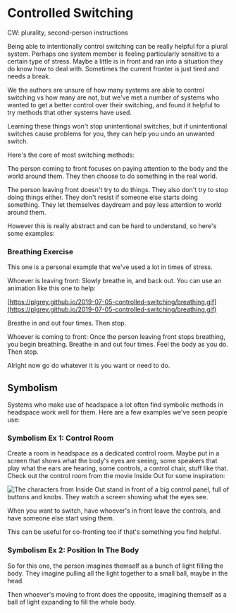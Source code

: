 # Controlled Switching

CW: plurality, second-person instructions

Being able to intentionally control switching can be really helpful for a plural system. Perhaps one system member is feeling particularly sensitive to a certain type of stress. Maybe a little is in front and ran into a situation they do know how to deal with. Sometimes the current fronter is just tired and needs a break.

We the authors are unsure of how many systems are able to control switching vs how many are not, but we've met a number of systems who wanted to get a better control over their switching, and found it helpful to try methods that other systems have used.

Learning these things won't stop unintentional switches, but if unintentional switches cause problems for you, they can help you undo an unwanted switch.

Here's the core of most switching methods:

The person coming to front focuses on paying attention to the body and the world around them. They then choose to do something in the real world.

The person leaving front doesn't try to do things. They also don't try to stop doing things either. They don't resist if someone else starts doing something. They let themselves daydream and pay less attention to world around them.

However this is really abstract and can be hard to understand, so here's some examples:

### Breathing Exercise

This one is a personal example that we've used a lot in times of stress.

Whoever is leaving front: Slowly breathe in, and back out. You can use an animation like this one to help:

[https://plgrey.github.io/2019-07-05-controlled-switching/breathing.gif](https://plgrey.github.io/2019-07-05-controlled-switching/breathing.gif)

Breathe in and out four times. Then stop.

Whoever is coming to front: Once the person leaving front stops breathing, you begin breathing. Breathe in and out four times. Feel the body as you do. Then stop.

Alright now go do whatever it is you want or need to do.

## Symbolism

Systems who make use of headspace a lot often find symbolic methods in headspace work well for them. Here are a few examples we've seen people use:

### Symbolism Ex 1: Control Room

Create a room in headspace as a dedicated control room. Maybe put in a screen that shows what the body's eyes are seeing, some speakers that play what the ears are hearing, some controls, a control chair, stuff like that. Check out the control room from the movie Inside Out for some inspiration:

![The characters from Inside Out stand in front of a big control panel, full of buttons and knobs. They watch a screen showing what the eyes see.](https://plgrey.github.io/2019-07-05-controlled-switching/insideout.jpg)

When you want to switch, have whoever's in front leave the controls, and have someone else start using them.

This can be useful for co-fronting too if that's something you find helpful.

### Symbolism Ex 2: Position In The Body

So for this one, the person imagines themself as a bunch of light filling the body. They imagine pulling all the light together to a small ball, maybe in the head.

Then whoever's moving to front does the opposite, imagining themself as a ball of light expanding to fill the whole body.

